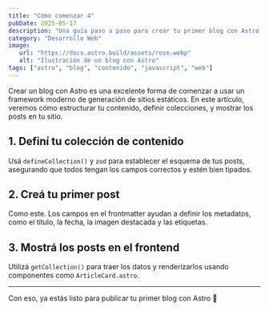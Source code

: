 ```yaml
---
title: "Cómo comenzar 4"
pubDate: 2025-05-17
description: "Una guía paso a paso para crear tu primer blog con Astro usando contenido estructurado y componentes modernos."
category: "Desarrollo Web"
image:
   url: "https://docs.astro.build/assets/rose.webp"
   alt: "Ilustración de un blog con Astro"
tags: ["astro", "blog", "contenido", "javascript", "web"]
---
```


Crear un blog con Astro es una excelente forma de comenzar a usar un framework moderno de generación de sitios estáticos. En este artículo, veremos cómo estructurar tu contenido, definir colecciones, y mostrar los posts en tu sitio.

## 1. Definí tu colección de contenido

Usá `defineCollection()` y `zod` para establecer el esquema de tus posts, asegurando que todos tengan los campos correctos y estén bien tipados.

## 2. Creá tu primer post

Como este. Los campos en el frontmatter ayudan a definir los metadatos, como el título, la fecha, la imagen destacada y las etiquetas.

## 3. Mostrá los posts en el frontend

Utilizá `getCollection()` para traer los datos y renderizarlos usando componentes como `ArticleCard.astro`.

---

Con eso, ya estás listo para publicar tu primer blog con Astro 🚀
